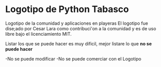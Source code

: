 # Logotipo de Python Tabasco

Logotipo de la comunidad y aplicaciones en playeras
El logotipo fue dise;ado por Cesar Lara como contribuci'on a la comunidad y es de uso libre bajo el licenciamiento MIT.

Listar los que se puede hacer es muy dificil, mejor listare lo que **no se puede hacer**

-No se puede modificar
-No se puede comerciar con el Logotipo

